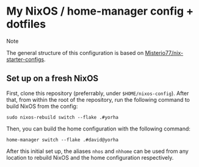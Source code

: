# My NixOS / home-manager config + dotfiles
> [!NOTE]
> The general structure of this configuration is based on [Misterio77/nix-starter-configs](https://github.com/Misterio77/nix-starter-configs).
## Set up on a fresh NixOS
First, clone this repository (preferrably, under `$HOME/nixos-config`).
After that, from within the root of the repository, run the following command
to build NixOS from the config:
```
sudo nixos-rebuild switch --flake .#yorha
```
Then, you can build the home configuration with the following command:
```
home-manager switch --flake .#david@yorha
```
After this initial set up, the aliases `nhos` and `nhhome` can be used from
any location to rebuild NixOS and the home configuration respectively.

